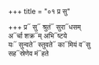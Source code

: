 +++
title = "०१ प्र सु"

+++
प्र᳓ सु᳓ श्रुतं᳓ सुरा᳓धसम्  
अ᳓र्चा शक्र᳓म् अभि᳓ष्टये  
यः᳓ सुन्वते᳓ स्तुवते᳓ का᳓मियं व᳓सु  
सह᳓स्रेणेव मं᳓हते